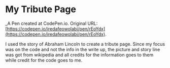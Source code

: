 # My Tribute Page
 _A Pen created at CodePen.io. Original URL: [https://codepen.io/iredafeowolabi/pen/rEoYdx](https://codepen.io/iredafeowolabi/pen/rEoYdx).

 I used the story of Abraham Lincoln to create a tribute page. Since my focus was on the code and not the info in the write up, the picture and story line was got from wikipedia and all credits for the information goes to them while credit for the code goes to me. 